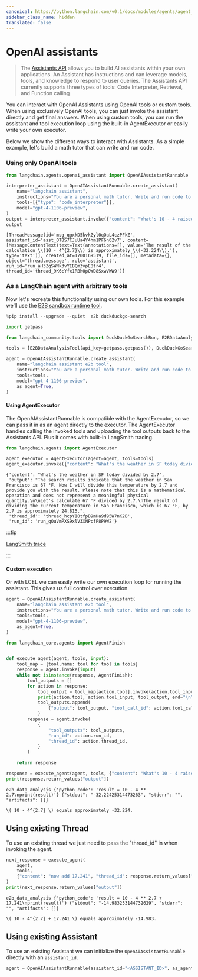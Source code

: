 ```yaml
---
canonical: https://python.langchain.com/v0.1/docs/modules/agents/agent_types/openai_assistants
sidebar_class_name: hidden
translated: false
---
```


# OpenAI assistants

> The [Assistants API](https://platform.openai.com/docs/assistants/overview) allows you to build AI assistants within your own applications. An Assistant has instructions and can leverage models, tools, and knowledge to respond to user queries. The Assistants API currently supports three types of tools: Code Interpreter, Retrieval, and Function calling

You can interact with OpenAI Assistants using OpenAI tools or custom tools. When using exclusively OpenAI tools, you can just invoke the assistant directly and get final answers. When using custom tools, you can run the assistant and tool execution loop using the built-in AgentExecutor or easily write your own executor.

Below we show the different ways to interact with Assistants. As a simple example, let's build a math tutor that can write and run code.

### Using only OpenAI tools

```python
from langchain.agents.openai_assistant import OpenAIAssistantRunnable
```

```python
interpreter_assistant = OpenAIAssistantRunnable.create_assistant(
    name="langchain assistant",
    instructions="You are a personal math tutor. Write and run code to answer math questions.",
    tools=[{"type": "code_interpreter"}],
    model="gpt-4-1106-preview",
)
output = interpreter_assistant.invoke({"content": "What's 10 - 4 raised to the 2.7"})
output
```

```output
[ThreadMessage(id='msg_qgxkD5kvkZyl0qOaL4czPFkZ', assistant_id='asst_0T8S7CJuUa4Y4hm1PF6n62v7', content=[MessageContentText(text=Text(annotations=[], value='The result of the calculation \\(10 - 4^{2.7}\\) is approximately \\(-32.224\\).'), type='text')], created_at=1700169519, file_ids=[], metadata={}, object='thread.message', role='assistant', run_id='run_aH3ZgSWNk3vYIBQm3vpE8tr4', thread_id='thread_9K6cYfx1RBh0pOWD8SxwVWW9')]
```

### As a LangChain agent with arbitrary tools

Now let's recreate this functionality using our own tools. For this example we'll use the [E2B sandbox runtime tool](https://e2b.dev/docs?ref=landing-page-get-started).

```python
%pip install --upgrade --quiet  e2b duckduckgo-search
```

```python
import getpass

from langchain_community.tools import DuckDuckGoSearchRun, E2BDataAnalysisTool

tools = [E2BDataAnalysisTool(api_key=getpass.getpass()), DuckDuckGoSearchRun()]
```

```python
agent = OpenAIAssistantRunnable.create_assistant(
    name="langchain assistant e2b tool",
    instructions="You are a personal math tutor. Write and run code to answer math questions. You can also search the internet.",
    tools=tools,
    model="gpt-4-1106-preview",
    as_agent=True,
)
```

#### Using AgentExecutor

The OpenAIAssistantRunnable is compatible with the AgentExecutor, so we can pass it in as an agent directly to the executor. The AgentExecutor handles calling the invoked tools and uploading the tool outputs back to the Assistants API. Plus it comes with built-in LangSmith tracing.

```python
from langchain.agents import AgentExecutor

agent_executor = AgentExecutor(agent=agent, tools=tools)
agent_executor.invoke({"content": "What's the weather in SF today divided by 2.7"})
```

```output
{'content': "What's the weather in SF today divided by 2.7",
 'output': "The search results indicate that the weather in San Francisco is 67 °F. Now I will divide this temperature by 2.7 and provide you with the result. Please note that this is a mathematical operation and does not represent a meaningful physical quantity.\n\nLet's calculate 67 °F divided by 2.7.\nThe result of dividing the current temperature in San Francisco, which is 67 °F, by 2.7 is approximately 24.815.",
 'thread_id': 'thread_hcpYI0tfpB9mHa9d95W7nK2B',
 'run_id': 'run_qOuVmPXS9xlV3XNPcfP8P9W2'}
```

:::tip

[LangSmith trace](https://smith.langchain.com/public/6750972b-0849-4beb-a8bb-353d424ffade/r)

:::

#### Custom execution

Or with LCEL we can easily write our own execution loop for running the assistant. This gives us full control over execution.

```python
agent = OpenAIAssistantRunnable.create_assistant(
    name="langchain assistant e2b tool",
    instructions="You are a personal math tutor. Write and run code to answer math questions.",
    tools=tools,
    model="gpt-4-1106-preview",
    as_agent=True,
)
```

```python
from langchain_core.agents import AgentFinish


def execute_agent(agent, tools, input):
    tool_map = {tool.name: tool for tool in tools}
    response = agent.invoke(input)
    while not isinstance(response, AgentFinish):
        tool_outputs = []
        for action in response:
            tool_output = tool_map[action.tool].invoke(action.tool_input)
            print(action.tool, action.tool_input, tool_output, end="\n\n")
            tool_outputs.append(
                {"output": tool_output, "tool_call_id": action.tool_call_id}
            )
        response = agent.invoke(
            {
                "tool_outputs": tool_outputs,
                "run_id": action.run_id,
                "thread_id": action.thread_id,
            }
        )

    return response
```

```python
response = execute_agent(agent, tools, {"content": "What's 10 - 4 raised to the 2.7"})
print(response.return_values["output"])
```

```output
e2b_data_analysis {'python_code': 'result = 10 - 4 ** 2.7\nprint(result)'} {"stdout": "-32.22425314473263", "stderr": "", "artifacts": []}

\( 10 - 4^{2.7} \) equals approximately -32.224.
```

## Using existing Thread

To use an existing thread we just need to pass the "thread_id" in when invoking the agent.

```python
next_response = execute_agent(
    agent,
    tools,
    {"content": "now add 17.241", "thread_id": response.return_values["thread_id"]},
)
print(next_response.return_values["output"])
```

```output
e2b_data_analysis {'python_code': 'result = 10 - 4 ** 2.7 + 17.241\nprint(result)'} {"stdout": "-14.983253144732629", "stderr": "", "artifacts": []}

\( 10 - 4^{2.7} + 17.241 \) equals approximately -14.983.
```

## Using existing Assistant

To use an existing Assistant we can initialize the `OpenAIAssistantRunnable` directly with an `assistant_id`.

```python
agent = OpenAIAssistantRunnable(assistant_id="<ASSISTANT_ID>", as_agent=True)
```
